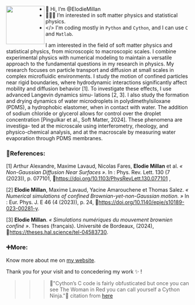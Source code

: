 <a href="url"><img src="https://octodex.github.com/images/labtocat.png" align="left" width="105" ></a>
- 👋 Hi, I’m @ElodieMillan
- 👩🏻‍🔬 I’m interested in soft matter physics and statistical physics.
- </> I'm coding mostly in `Python` and `Cython`, and I can use `C` and `Matlab`.


I am interested in the field of soft matter physics and statistical physics, from microscopic to macroscopic
scales. I combine experimental physics with numerical modeling to maintain a versatile approach to the
fundamental questions in my research in physics.
My research focuses on particle transport and diffusion at small scales in complex microfluidic environments.
I study the motion of confined particles near rigid boundaries, where hydrodynamic interactions significantly
affect mobility and diffusion behavior [1]. To investigate these effects, I use advanced Langevin dynamics simu-
lations [2, 3].
I also study the formation and drying dynamics of water microdroplets in polydimethylsiloxane (PDMS), a
hydrophobic elastomer, when in contact with water. The addition of sodium chloride or glycerol allows for
control over the droplet concentration [Pingulkar et al., Soft Matter, 2024]. These phenomena are investiga-
ted at the microscale using interferometry, rheology, and physico-chemical analysis, and at the macroscale by
measuring water evaporation through PDMS membranes.

### 📰References: 
[1] Arthur Alexandre, Maxime Lavaud, Nicolas Fares, **Elodie Millan** et al. _« Non-Gaussian Diffusion
Near Surfaces »_. In : Phys. Rev. Lett. 130 (7 (2023)), p. 077101, 🔗https://doi.org/10.1103/PhysRevLett.130.077101 ,

[2] **Elodie Millan**, Maxime Lavaud, Yacine Amarouchene et Thomas Salez. _« Numerical simulations of
confined Brownian-yet-non-Gaussian motion. »_ In : Eur. Phys. J. E 46 (4 (2023)), p. 24, 🔗https://doi.org/10.1140/epje/s10189-023-00281-y.

[3] **Elodie Millan**. _« Simulations numériques du mouvement brownien confiné »_. Theses (français). Université de
Bordeaux, (2024), 🔗https://theses.hal.science/tel-04583730.

### ➕More:
Know more about me on [my website](https://elodyymillan.wixsite.com/elodiemillan/fr).


Thank you for your visit and to concedering my work ✨ !


>>> 🔮"Cython’s C code is fairly obfusticated but once you can see The Woman in Red you can call yourself a Cython Ninja."🔮
>>> citation from [here](https://notes-on-cython.readthedocs.io/en/latest/misc.html)
